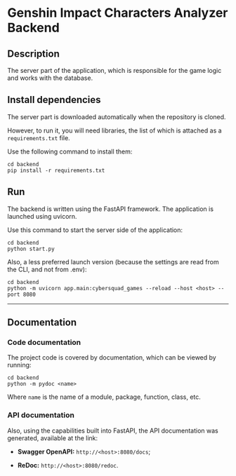 # Genshin Impact Characters Analyzer Backend

## Description

The server part of the application, which is responsible for the game logic and works with the database.

## Install dependencies

The server part is downloaded automatically when the repository is cloned.

However, to run it, you will need libraries, the list of which is attached as a `requirements.txt` file.

Use the following command to install them:

```pycon
cd backend
pip install -r requirements.txt
```

## Run

The backend is written using the FastAPI framework. The application is launched using uvicorn.

Use this command to start the server side of the application:

```pycon
cd backend
python start.py
```

Also, a less preferred launch version (because the settings are read from the CLI, and not from .env):

```pycon
cd backend
python -m uvicorn app.main:cybersquad_games --reload --host <host> --port 8080
```

***

## Documentation

### Code documentation

The project code is covered by documentation, which can be viewed by running:

```pycon
cd backend
python -m pydoc <name>
```

Where `name` is the name of a module, package, function, class, etc.

### API documentation

Also, using the capabilities built into FastAPI, the API documentation was generated, available at the link:

* **Swagger OpenAPI:** `http://<host>:8080/docs`;

* **ReDoc:** `http://<host>:8080/redoc`.